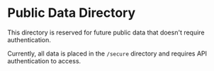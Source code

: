 # Public Data Directory

This directory is reserved for future public data that doesn't require authentication.

Currently, all data is placed in the `/secure` directory and requires API authentication to access.